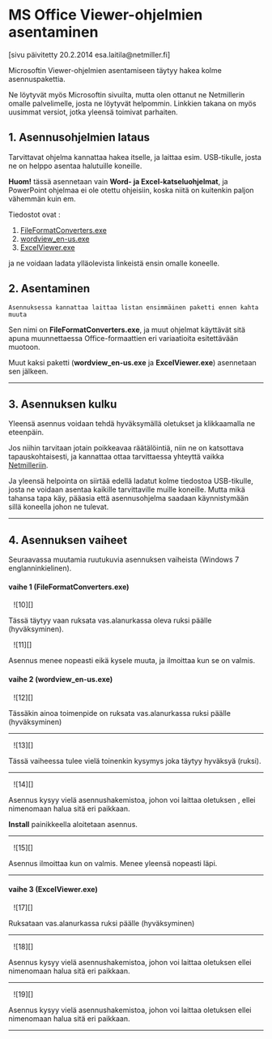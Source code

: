 # MS Office Viewer-ohjelmien asentaminen

<div class='paivitys'>
[sivu päivitetty 20.2.2014 esa.laitila@netmiller.fi]
</div>


Microsoftin Viewer-ohjelmien asentamiseen täytyy hakea kolme asennuspakettia.

Ne löytyvät myös Microsoftin sivuilta, mutta olen ottanut ne Netmillerin omalle
palvelimelle, josta ne löytyvät helpommin. Linkkien takana on myös uusimmat versiot,
jotka yleensä toimivat parhaiten.

## 1. Asennusohjelmien lataus

Tarvittavat ohjelma kannattaa hakea itselle, ja laittaa esim. USB-tikulle, josta
ne on helppo asentaa halutuille koneille.

__Huom!__ tässä asennetaan vain __Word- ja Excel-katseluohjelmat__, ja PowerPoint
ohjelmaa ei ole otettu ohjeisiin, koska niitä on kuitenkin paljon vähemmän kuin em.

Tiedostot ovat :

1. [FileFormatConverters.exe][1]
1. [wordview_en-us.exe][2]
1. [ExcelViewer.exe][3]

ja ne voidaan ladata ylläolevista linkeistä ensin omalle koneelle.


## 2. Asentaminen

````
Asennuksessa kannattaa laittaa listan ensimmäinen paketti ennen kahta muuta
````

Sen nimi on __FileFormatConverters.exe__, ja muut ohjelmat käyttävät sitä apuna
muunnettaessa Office-formaattien eri variaatioita esitettävään muotoon.

Muut kaksi paketti (__wordview_en-us.exe__  ja __ExcelViewer.exe__) asennetaan sen jälkeen.

----

## 3. Asennuksen kulku

Yleensä asennus voidaan tehdä hyväksymällä oletukset ja klikkaamalla ne eteenpäin.

Jos niihin tarvitaan jotain poikkeavaa räätälöintiä, niin ne on katsottava tapauskohtaisesti, ja
kannattaa ottaa tarvittaessa yhteyttä vaikka [Netmilleriin][5].


Ja yleensä helpointa on siirtää edellä ladatut kolme tiedostoa USB-tikulle, josta ne
voidaan asentaa kaikille tarvittaville muille koneille. Mutta mikä tahansa tapa käy,
pääasia että asennusohjelma saadaan käynnistymään sillä koneella johon ne tulevat.

----

## 4. Asennuksen vaiheet

Seuraavassa muutamia ruutukuvia asennuksen vaiheista (Windows 7 englanninkielinen).

#### vaihe 1 (FileFormatConverters.exe)

<figure class="fig-n border" style="margin:10px">
![10][]
</figure>

Tässä täytyy vaan ruksata vas.alanurkassa oleva ruksi päälle (hyväksyminen).

<figure class="fig-n border" style="margin:10px">
![11][]
</figure>


Asennus menee nopeasti eikä kysele muuta, ja ilmoittaa kun se on valmis.


#### vaihe 2 (wordview_en-us.exe)

<figure class="fig-n border" style="margin:10px">
![12][]
</figure>

Tässäkin ainoa toimenpide on ruksata vas.alanurkassa ruksi päälle (hyväksyminen)

----

<figure class="fig-n border" style="margin:10px">
![13][]
</figure>

Tässä vaiheessa tulee vielä toinenkin kysymys joka täytyy hyväksyä (ruksi).

----

<figure class="fig-n border" style="margin:10px">
![14][]
</figure>

Asennus kysyy vielä asennushakemistoa, johon voi laittaa oletuksen ,
ellei nimenomaan halua sitä eri paikkaan.

__Install__ painikkeella aloitetaan asennus.

----

<figure class="fig-n border" style="margin:10px">
![15][]
</figure>

Asennus ilmoittaa kun on valmis. Menee yleensä nopeasti läpi.

----

#### vaihe 3 (ExcelViewer.exe)

<figure class="fig-n border" style="margin:10px">
![17][]
</figure>

Ruksataan vas.alanurkassa ruksi päälle (hyväksyminen)

----

<figure class="fig-n border" style="margin:10px">
![18][]
</figure>

Asennus kysyy vielä asennushakemistoa, johon voi laittaa oletuksen
ellei nimenomaan halua sitä eri paikkaan.

----

<figure class="fig-n border" style="margin:10px">
![19][]
</figure>

Asennus kysyy vielä asennushakemistoa, johon voi laittaa oletuksen
ellei nimenomaan halua sitä eri paikkaan.

----

[1]: http://fingolfin.netmiller.fi/ms-viewers/FileFormatConverters.exe
[2]: http://fingolfin.netmiller.fi/ms-viewers/wordview_en-us.exe
[3]: http://fingolfin.netmiller.fi/ms-viewers/ExcelViewer.exe
[5]: http://www.netmiller.fi
[10]: kuvat/screenshot-2014-02-20-at-20-43-41.png
[11]: kuvat/screenshot-2014-02-20-at-20-44-01.png
[12]: kuvat/screenshot-2014-02-20-at-20-54-19.png
[13]: kuvat/screenshot-2014-02-20-at-21-24-17.png
[14]: kuvat/screenshot-2014-02-20-at-21-24-34.png
[15]: kuvat/screenshot-2014-02-20-at-20-55-20.png
[17]: kuvat/screenshot-2014-02-20-at-20-53-03.png
[18]: kuvat/screenshot-2014-02-20-at-20-53-19.png
[19]: kuvat/screenshot-2014-02-20-at-20-53-36.png

